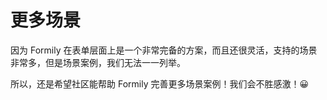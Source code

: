 # 更多场景

因为 Formily 在表单层面上是一个非常完备的方案，而且还很灵活，支持的场景非常多，但是场景案例，我们无法一一列举。

所以，还是希望社区能帮助 Formily 完善更多场景案例！我们会不胜感激！😀
